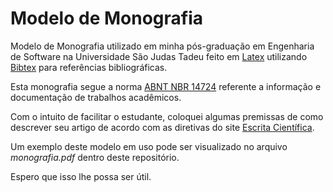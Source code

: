 Modelo de Monografia
==================

Modelo de Monografia utilizado em minha pós-graduação em Engenharia de Software na Universidade São Judas Tadeu feito em [Latex](http://www.latex-project.org/) utilizando [Bibtex](http://www.bibtex.org/) para referências bibliográficas.


Esta monografia segue a norma [ABNT NBR 14724](http://www.ufvjm.edu.br/site/revistamultidisciplinar/files/2011/09/NBR_14724_atualizada_abr_2011.pdf) referente a informação e documentação de trabalhos acadêmicos.

Com o intuito de facilitar o estudante, coloquei algumas premissas de como descrever seu artigo de acordo com as diretivas do site [Escrita Científica](http://escritacientifica.com/).

Um exemplo deste modelo em uso pode ser visualizado no arquivo *monografia.pdf* dentro deste repositório.

Espero que isso lhe possa ser útil.
